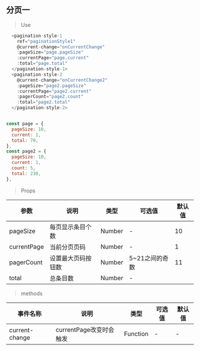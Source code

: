 ## 分页一

>Use
```javascript
  <pagination-style-1
    ref="paginationStyle1"
    @current-change="onCurrentChange"
    :pageSize="page.pageSize"
    :currentPage="page.current"
    :total="page.total"
  </pagination-style-1>
  <pagination-style-2
    @current-change="onCurrentChange2"
    :pageSize="page2.pageSize"
    :currentPage="page2.current"
    :pagerCount="page2.count"
    :total="page2.total"
  </pagination-style-2>


const page = {
  pageSize: 10,
  current: 1,
  total: 70,
},
const page2 = {
  pageSize: 10,
  current: 1,
  count: 5,
  total: 230,
},

```

> Props

参数|说明|类型|可选值|默认值
-|-|-|-|-
pageSize|每页显示条目个数|Number|-| 10
currentPage|当前分页页码|Number|-|1
pagerCount|设置最大页码按钮数|Number|5~21之间的奇数|11
total|总条目数|Number|-|

> methods

事件名称|说明|类型|可选值|默认值
-|-|-|-|-
current-change|currentPage改变时会触发|Function|-| -
